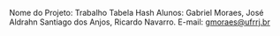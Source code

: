 Nome do Projeto: Trabalho Tabela Hash
Alunos: Gabriel Moraes, José Aldrahn Santiago dos Anjos, Ricardo Navarro.
E-mail: gmoraes@ufrrj.br
